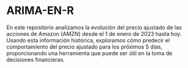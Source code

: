 # ARIMA-EN-R
En este repositorio analizamos la evolución del precio ajustado de las acciones de Amazon (AMZN) desde el 1 de enero de 2023 hasta hoy. Usando esta información histórica, exploramos cómo predecir el comportamiento del precio ajustado para los próximos 5 días, proporcionando una herramienta que puede ser útil en la toma de decisiones financieras.
